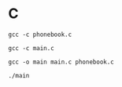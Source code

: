 # C

```
gcc -c phonebook.c
```

```
gcc -c main.c
```

```
gcc -o main main.c phonebook.c
```

```
./main
```

